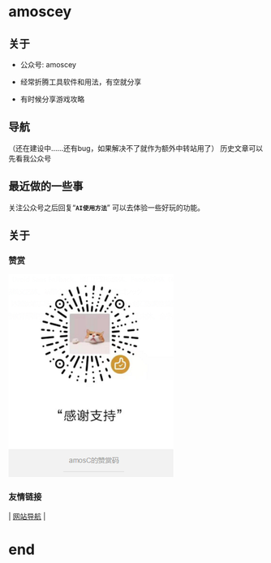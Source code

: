 # amoscey
## 关于

- 公众号: amoscey

- 经常折腾工具软件和用法，有空就分享
- 有时候分享游戏攻略

## 导航

（还在建设中……还有bug，如果解决不了就作为额外中转站用了）
历史文章可以先看我公众号

<!-- bug不少，但是我不会调，唉，怎么弄，要不我先换个其他的方法，这里作为中转站也行吧 -->

## 最近做的一些事

关注公众号之后回复“**`AI使用方法`**”
可以去体验一些好玩的功能。

## 关于
### 赞赏
![赞赏码-amoscey](vx_images/208173821224427.png)

### 友情链接
|  [网站导航](www.2345.com/?k23333k)  |

# end
